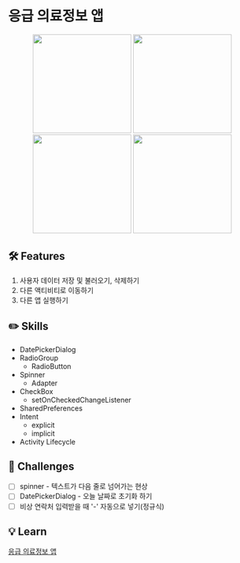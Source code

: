 # 응급 의료정보 앱
<p align="center">
  <img src="https://user-images.githubusercontent.com/58517873/217002597-430aa03e-ce39-4524-8814-86d259ddffd9.png" width="200px">
  <img src="https://user-images.githubusercontent.com/58517873/217002624-b274b54e-2220-4618-938b-c832c34c79cd.png" width="200px">  
  <img src="https://user-images.githubusercontent.com/58517873/217002663-3b9e9f76-6ec0-4434-8612-89f5db75c470.png" width="200px"> 
  <img src="https://user-images.githubusercontent.com/58517873/217002641-63085160-688f-483a-9c5d-f0af51008590.png" width="200px">   
</p>

## 🛠 Features

1. 사용자 데이터 저장 및 불러오기, 삭제하기
2. 다른 액티비티로 이동하기
3. 다른 앱 실행하기

## ✏️ Skills

* DatePickerDialog
* RadioGroup
  * RadioButton
* Spinner
  * Adapter
* CheckBox
  * setOnCheckedChangeListener
* SharedPreferences
* Intent
  * explicit
  * implicit
* Activity Lifecycle

## 🐣 Challenges

- [ ] spinner - 텍스트가 다음 줄로 넘어가는 현상
- [ ] DatePickerDialog - 오늘 날짜로 초기화 하기
- [ ] 비상 연락처 입력받을 때 '-' 자동으로 넣기(정규식)

## 💡 Learn
[응급 의료정보 앱](https://zest-cucumber-44b.notion.site/d958b59d29fe4c2f8275545392f7ee41)
